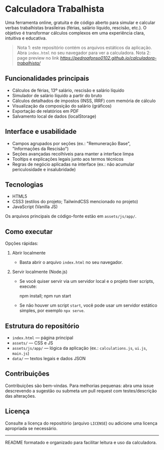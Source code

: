 # Calculadora Trabalhista

Uma ferramenta online, gratuita e de código aberto para simular e calcular verbas trabalhistas brasileiras (férias, salário líquido, rescisão, etc.). O objetivo é transformar cálculos complexos em uma experiência clara, intuitiva e educativa.

> Nota 1: este repositório contém os arquivos estáticos da aplicação. Abra `index.html` no seu navegador para ver a calculadora.
> Nota 2: page preview no link _https://pedroafonso0102.github.io/calculadora-trabalhista/_

## Funcionalidades principais

- Cálculos de férias, 13º salário, rescisão e salário líquido
- Simulador de salário líquido a partir do bruto
- Cálculos detalhados de impostos (INSS, IRRF) com memória de cálculo
- Visualização da composição do salário (gráficos)
- Exportação de relatórios em PDF
- Salvamento local de dados (localStorage)

## Interface e usabilidade

- Campos agrupados por seções (ex.: "Remuneração Base", "Informações da Rescisão")
- Seções avançadas recolhíveis para manter a interface limpa
- Tooltips e explicações legais junto aos termos técnicos
- Regras de negócio aplicadas na interface (ex.: não acumular periculosidade e insalubridade)

## Tecnologias

- HTML5
- CSS3 (estilos do projeto; TailwindCSS mencionado no projeto)
- JavaScript (Vanilla JS)

Os arquivos principais de código-fonte estão em `assets/js/app/`.

## Como executar

Opções rápidas:

1. Abrir localmente

	 - Basta abrir o arquivo `index.html` no seu navegador.

2. Servir localmente (Node.js)

	 - Se você quiser servir via um servidor local e o projeto tiver scripts, execute:

		 npm install; npm run start

	 - Se não houver um script `start`, você pode usar um servidor estático simples, por exemplo `npx serve`.

## Estrutura do repositório

- `index.html` — página principal
- `assets/` — CSS e JS
- `assets/js/app/` — lógica da aplicação (ex.: `calculations.js`, `ui.js`, `main.js`)
- `data/` — textos legais e dados JSON

## Contribuições

Contribuições são bem-vindas. Para melhorias pequenas: abra uma issue descrevendo a sugestão ou submeta um pull request com testes/descrição das alterações.

## Licença

Consulte a licença do repositório (arquivo `LICENSE`) ou adicione uma licença apropriada se necessário.

---


README formatado e organizado para facilitar leitura e uso da calculadora.
